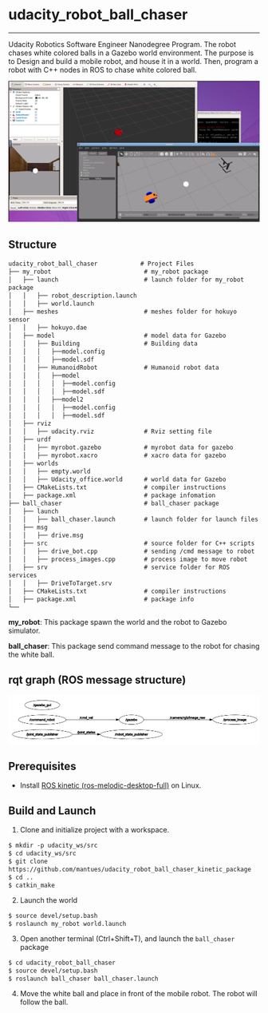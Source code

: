 # udacity_robot_ball_chaser
----
 Udacity Robotics Software Engineer Nanodegree Program. The robot chases white colored balls in a Gazebo world environment. The purpose is to Design and build a mobile robot, and house it in a world. Then, program a robot with C++ nodes in ROS to chase white colored ball.

<img src="image/capture.png">



## Structure
```
udacity_robot_ball_chaser            # Project Files
├── my_robot                          # my_robot package
│   ├── launch                        # launch folder for my_robot package
│   │   ├── robot_description.launch
│   │   ├── world.launch
│   ├── meshes                        # meshes folder for hokuyo sensor
│   │   ├── hokuyo.dae
│   ├── model                         # model data for Gazebo
│   │   ├── Building                  # Building data
│   │   │   ├──model.config
│   │   │   ├──model.sdf
│   │   ├── HumanoidRobot             # Humanoid robot data
│   │   │   ├──model
│   │   │   │  ├──model.config
│   │   │   │  ├──model.sdf
│   │   │   ├──model2
│   │   │   │  ├──model.config
│   │   │   │  ├──model.sdf
│   ├── rviz
│   │   ├── udacity.rviz              # Rviz setting file
│   ├── urdf
│   │   ├── myrobot.gazebo            # myrobot data for gazebo
│   │   ├── myrobot.xacro             # xacro data for gazebo
│   ├── worlds
│   │   ├── empty.world
│   │   ├── Udacity_office.world      # world data for Gazebo
│   ├── CMakeLists.txt                # compiler instructions
│   ├── package.xml                   # package infomation
├── ball_chaser                       # ball_chaser package
│   ├── launch
│   │   ├── ball_chaser.launch        # launch folder for launch files
│   ├── msg
│   │   ├── drive.msg
│   ├── src                           # source folder for C++ scripts
│   │   ├── drive_bot.cpp             # sending /cmd message to robot
│   │   ├── process_images.cpp        # process image to move robot
│   ├── srv                           # service folder for ROS services
│   │   ├── DriveToTarget.srv
│   ├── CMakeLists.txt                # compiler instructions
│   ├── package.xml                   # package info
└──
```
**my_robot**: This package spawn the world and the robot to Gazebo simulator.

**ball_chaser**: This package send command message to the robot for chasing the white ball.
## rqt graph (ROS message structure)
<img src="image/rqt_graph.png">

## Prerequisites
 
* Install [ROS kinetic (ros-melodic-desktop-full)](http://wiki.ros.org/kinetic/Installation/Ubuntu) on Linux.


## Build and Launch

1. Clone and initialize project with a workspace.
```console
$ mkdir -p udacity_ws/src
$ cd udacity_ws/src
$ git clone https://github.com/mantues/udacity_robot_ball_chaser_kinetic_package
$ cd ..
$ catkin_make
```

2. Launch the world
```
$ source devel/setup.bash
$ roslaunch my_robot world.launch
```

3. Open another terminal (Ctrl+Shift+T), and launch the `ball_chaser` package
```
$ cd udacity_robot_ball_chaser
$ source devel/setup.bash
$ roslaunch ball_chaser ball_chaser.launch
```

4. Move the white ball and place in front of the mobile robot. The robot will follow the ball.

